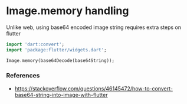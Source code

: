 # Image.memory handling

Unlike web, using base64 encoded image string requires extra steps on flutter

```dart
import 'dart:convert';
import 'package:flutter/widgets.dart';

Image.memory(base64Decode(base64String));
```

### References

- https://stackoverflow.com/questions/46145472/how-to-convert-base64-string-into-image-with-flutter
